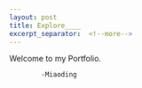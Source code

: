```yaml
---
layout: post
title: Explore____
excerpt_separator:  <!--more-->
---
```


Welcome to my Portfolio.

            -Miaoding


